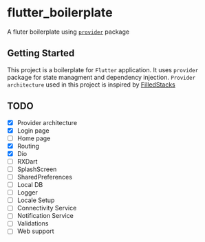# flutter_boilerplate

A fluter boilerplate using [`provider`](https://pub.dev/packages/provider) package

## Getting Started

This project is a boilerplate for `Flutter` application. It uses `provider` package for state managment and dependency injection. `Provider architecture` used in this project is inspired by [FilledStacks](https://github.com/FilledStacks)

## TODO

- [x] Provider architecture
- [x] Login page
- [ ] Home page
- [x] Routing
- [x] Dio
- [ ] RXDart
- [ ] SplashScreen
- [ ] SharedPreferences
- [ ] Local DB
- [ ] Logger
- [ ] Locale Setup
- [ ] Connectivity Service
- [ ] Notification Service
- [ ] Validations
- [ ] Web support

